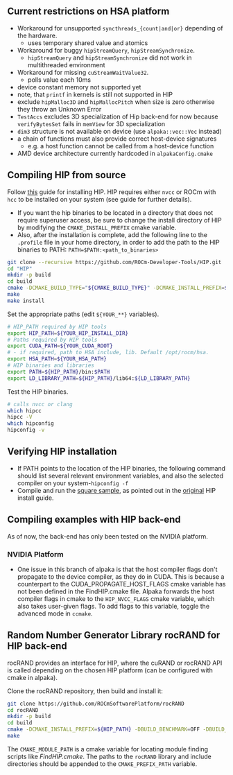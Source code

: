 ## Current restrictions on HSA platform

- Workaround for unsupported `syncthreads_{count|and|or}` depending of the hardware.
  - uses temporary shared value and atomics
- Workaround for buggy `hipStreamQuery`, `hipStreamSynchronize`.
  - `hipStreamQuery` and `hipStreamSynchronize` did not work in multithreaded environment
- Workaround for missing `cuStreamWaitValue32`.
  - polls value each 10ms
- device constant memory not supported yet
- note, that `printf` in kernels is still not supported in HIP
- exclude `hipMalloc3D` and `hipMallocPitch` when size is zero otherwise they throw an Unknown Error
- `TestAccs` excludes 3D specialization of Hip back-end for now because `verifyBytesSet` fails in `memView` for 3D specialization
- `dim3` structure is not available on device (use `alpaka::vec::Vec` instead)
- a chain of functions must also provide correct host-device signatures
  - e.g. a host function cannot be called from a host-device function
- AMD device architecture currently hardcoded in `alpakaConfig.cmake`

## Compiling HIP from source

Follow [this](https://github.com/ROCm-Developer-Tools/HIP/blob/master/INSTALL.md "HIP installation") guide for installing HIP.
HIP requires either `nvcc` or ROCm with `hcc` to be installed on your system (see guide for further details).

- If you want the hip binaries to be located in a directory that does not require superuser access, be sure to change the install directory of HIP by modifying the `CMAKE_INSTALL_PREFIX` cmake variable.
- Also, after the installation is complete, add the following line to the `.profile` file in your home directory, in order to add the path to the HIP binaries to PATH:
`PATH=$PATH:<path_to_binaries>`

```bash
git clone --recursive https://github.com/ROCm-Developer-Tools/HIP.git
cd "HIP"
mkdir -p build
cd build
cmake -DCMAKE_BUILD_TYPE="${CMAKE_BUILD_TYPE}" -DCMAKE_INSTALL_PREFIX=${YOUR_HIP_INSTALL_DIR} -DBUILD_TESTING=OFF ..
make
make install
```
Set the appropriate paths (edit `${YOUR_**}` variables).
```bash
# HIP_PATH required by HIP tools
export HIP_PATH=${YOUR_HIP_INSTALL_DIR}
# Paths required by HIP tools
export CUDA_PATH=${YOUR_CUDA_ROOT}
# - if required, path to HSA include, lib. Default /opt/rocm/hsa.
export HSA_PATH=${YOUR_HSA_PATH}
# HIP binaries and libraries
export PATH=${HIP_PATH}/bin:$PATH
export LD_LIBRARY_PATH=${HIP_PATH}/lib64:${LD_LIBRARY_PATH}
```
Test the HIP binaries.
```bash
# calls nvcc or clang
which hipcc
hipcc -V
which hipconfig
hipconfig -v
```


## Verifying HIP installation
- If PATH points to the location of the HIP binaries, the following command should list several relevant environment variables, and also the selected compiler on your system-`hipconfig -f`
- Compile and run the [square sample](https://github.com/ROCm-Developer-Tools/HIP/tree/master/samples/0_Intro/square), as pointed out in the [original](https://github.com/ROCm-Developer-Tools/HIP/blob/master/INSTALL.md#verify-your-installation) HIP install guide.

## Compiling examples with HIP back-end
As of now, the back-end has only been tested on the NVIDIA platform.
### NVIDIA Platform
* One issue in this branch of alpaka is that the host compiler flags don't propagate to the device compiler, as they do in CUDA. This is because a counterpart to the CUDA_PROPAGATE_HOST_FLAGS cmake variable has not been defined in the FindHIP.cmake file.
Alpaka forwards the host compiler flags in cmake to the `HIP_NVCC_FLAGS` cmake variable, which also takes user-given flags. To add flags to this variable, toggle the advanced mode in `ccmake`.


## Random Number Generator Library rocRAND for HIP back-end

rocRAND provides an interface for HIP, where the cuRAND or rocRAND API is called depending on the chosen HIP platform (can be configured with cmake in alpaka).

Clone the rocRAND repository, then build and install it:
```bash
git clone https://github.com/ROCmSoftwarePlatform/rocRAND
cd rocRAND
mkdir -p build
cd build
cmake -DCMAKE_INSTALL_PREFIX=${HIP_PATH} -DBUILD_BENCHMARK=OFF -DBUILD_TEST=OFF -DCMAKE_MODULE_PATH=${HIP_PATH}/cmake ..
make
```

The `CMAKE_MODULE_PATH` is a cmake variable for locating module finding scripts like *FindHIP.cmake*.
The paths to the `rocRAND` library and include directories should be appended to the `CMAKE_PREFIX_PATH` variable.
